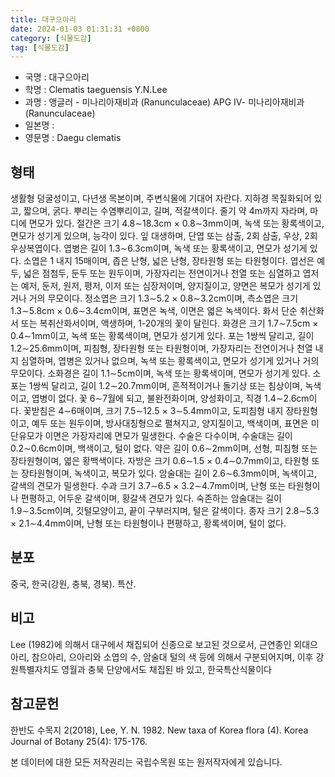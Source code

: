 ```yaml
---
title: 대구으아리
date: 2024-01-03 01:31:31 +0800
category: [식물도감]
tag: [식물도감]
---
```




- 국명 : 대구으아리
- 학명 : Clematis taeguensis Y.N.Lee
- 과명 : 앵글러 - 미나리아재비과 (Ranunculaceae) APG Ⅳ- 미나리아재비과 (Ranunculaceae)
- 일본명 : 
- 영문명 : Daegu clematis


## 형태
생활형 덩굴성이고, 다년생 목본이며, 주변식물에 기대어 자란다. 지하경 목질화되어 있고, 짧으며, 굵다. 뿌리는 수염뿌리이고, 길며, 적갈색이다. 줄기 약 4m까지 자라며, 마디에 면모가 있다. 절간은 크기 4.8∼18.3cm × 0.8∼3mm이며, 녹색 또는 황록색이고, 면모가 성기게 있으며, 능각이 있다. 잎 대생하며, 단엽 또는 삼출, 2회 삼출, 우상, 2회 우상복엽이다. 엽병은 길이 1.3∼6.3cm이며, 녹색 또는 황록색이고, 면모가 성기게 있다. 소엽은 1 내지 15매이며, 좁은 난형, 넓은 난형, 장타원형 또는 타원형이다. 엽선은 예두, 넓은 점첨두, 둔두 또는 원두이며, 가장자리는 전연이거나 천열 또는 심열하고 엽저는 예저, 둔저, 원저, 평저, 이저 또는 심장저이며, 양지질이고, 양면은 복모가 성기게 있거나 거의 무모이다. 정소엽은 크기 1.3∼5.2 × 0.8∼3.2cm이며, 측소엽은 크기 1.3∼5.8cm × 0.6∼3.4cm이며, 표면은 녹색, 이면은 엷은 녹색이다. 화서 단순 취산화서 또는 복취산화서이며, 액생하며, 1-20개의 꽃이 달린다. 화경은 크기 1.7∼7.5cm × 0.4∼1mm이고, 녹색 또는 황록색이며, 면모가 성기게 있다. 포는 1쌍씩 달리고, 길이 1.2∼25.6mm이며, 피침형, 장타원형 또는 타원형이며, 가장자리는 전연이거나 천열 내지 심열하며, 엽병은 있거나 없으며, 녹색 또는 황록색이고, 면모가 성기게 있거나 거의 무모이다. 소화경은 길이 1.1∼5cm이며, 녹색 또는 황록색이며, 면모가 성기게 있다. 소포는 1쌍씩 달리고, 길이 1.2∼20.7mm이며, 흔적적이거나 돌기상 또는 침상이며, 녹색이고, 엽병이 없다. 꽃 6∼7월에 되고, 불완전화이며, 양성화이고, 직경 1.4∼2.6cm이다. 꽃받침은 4∼6매이며, 크기 7.5∼12.5 × 3∼5.4mm이고, 도피침형 내지 장타원형이고, 예두 또는 원두이며, 방사대칭형으로 펼쳐지고, 양지질이고, 백색이며, 표면은 미단유모가 이면은 가장자리에 면모가 밀생한다. 수술은 다수이며, 수술대는 길이 0.2∼0.6cm이며, 백색이고, 털이 없다. 약은 길이 0.6∼2mm이며, 선형, 피침형 또는 장타원형이며, 엷은 황백색이다. 자방은 크기 0.6∼1.5 × 0.4∼0.7mm이고, 타원형 또는 장타원형이며, 녹색이고, 복모가 있다. 암술대는 길이 2.6∼6.3mm이며, 녹색이고, 갈색의 견모가 밀생한다. 수과 크기 3.7∼6.5 × 3.2∼4.7mm이며, 난형 또는 타원형이나 편평하고, 어두운 갈색이며, 황갈색 견모가 있다. 숙존하는 암술대는 길이 1.9∼3.5cm이며, 깃털모양이고, 끝이 구부러지며, 털은 갈색이다. 종자 크기 2.8∼5.3 × 2.1∼4.4mm이며, 난형 또는 타원형이나 편평하고, 황록색이며, 털이 없다.
## 분포
중국, 한국(강원, 충북, 경북). 특산.
## 비고
Lee (1982)에 의해서 대구에서 채집되어 신종으로 보고된 것으로서, 근연종인 외대으아리, 참으아리, 으아리와 소엽의 수, 암술대 털의 색 등에 의해서 구분되어지며, 이후 강원특별자치도 영월과 충북 단양에서도 채집된 바 있고, 한국특산식물이다
## 참고문헌
한반도 수목지 2(2018), Lee, Y. N. 1982. New taxa of Korea flora (4). Korea Journal of Botany 25(4): 175-176.






본 데이터에 대한 모든 저작권리는 국립수목원 또는 원저작자에게 있습니다.
